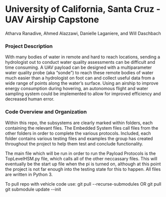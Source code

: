 # University of California, Santa Cruz - UAV Airship Capstone 
Atharva Ranadive, Ahmed Alazzawi, Danielle Laganiere, and Will Daschbach


### Project Description
With many bodies of water in remote and hard to reach locations, sending a hydrologist out to conduct water quality assessments can be difficult and time consuming. A UAV payload can be designed with a multiparameter water quality probe (aka “sonde”) to reach these remote bodies of water much easier than a hydrologist on foot can and collect useful data from a wide range of points along the water’s surface. Using an airship to improve energy consumption during hovering, an autonomous flight and water sampling system could be implemented to allow for improved efficiency and decreased human error. 


### Code Overview and Organization
Within this repo, the subsystems are clearly marked within folders, each containing the relevant files. The Embedded System files call files from the other folders in order to complete the various protocols. Included, each folder contains various testing files and examples the group has created throughout the project to help them test and conclude functionality.

The main file which will be run in order to run the Payload Protocols is the TopLevelHSM.py file, which calls all of the other neccassary files. This will eventually be the start up file when the pi is turned on, although at this point the project is not far enough into the testing state for this to happen. All files are written in Python 3.


To pull repo with vehicle code use: 
  git pull --recurse-submodules
OR 
  git pull
  git submodule update --init
